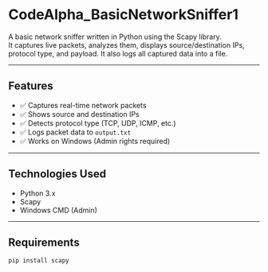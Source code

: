 #  CodeAlpha_BasicNetworkSniffer1

A basic network sniffer written in Python using the Scapy library.  
It captures live packets, analyzes them, displays source/destination IPs, protocol type, and payload. It also logs all captured data into a file.

---

##  Features

- ✅ Captures real-time network packets
- ✅ Shows source and destination IPs
- ✅ Detects protocol type (TCP, UDP, ICMP, etc.)
- ✅ Logs packet data to `output.txt`
- ✅ Works on Windows (Admin rights required)

---

##  Technologies Used

- Python 3.x
- Scapy
- Windows CMD (Admin)

---

##  Requirements

```bash
pip install scapy
